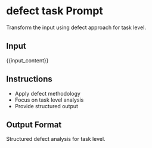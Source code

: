 # defect task Prompt

Transform the input using defect approach for task level.

## Input
{{input_content}}

## Instructions
- Apply defect methodology
- Focus on task level analysis
- Provide structured output

## Output Format
Structured defect analysis for task level.